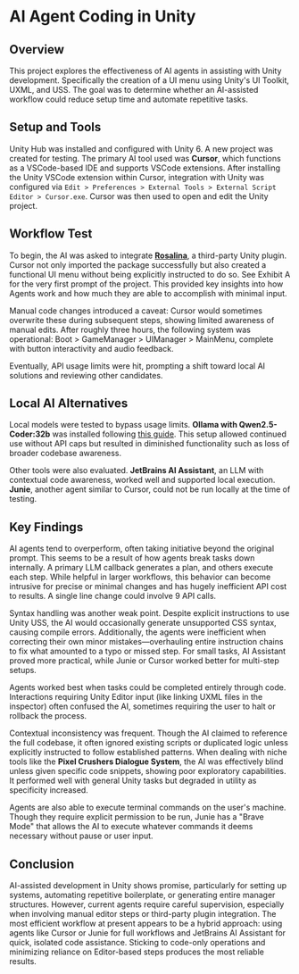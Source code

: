 # AI Agent Coding in Unity

## Overview

This project explores the effectiveness of AI agents in assisting with Unity development. Specifically the creation of a UI menu using Unity's UI Toolkit, UXML, and USS. The goal was to determine whether an AI-assisted workflow could reduce setup time and automate repetitive tasks.

## Setup and Tools

Unity Hub was installed and configured with Unity 6. A new project was created for testing. The primary AI tool used was **Cursor**, which functions as a VSCode-based IDE and supports VSCode extensions. After installing the Unity VSCode extension within Cursor, integration with Unity was configured via `Edit > Preferences > External Tools > External Script Editor > Cursor.exe`. Cursor was then used to open and edit the Unity project.

## Workflow Test

To begin, the AI was asked to integrate [**Rosalina**](https://github.com/Eastrall/Rosalina), a third-party Unity plugin. Cursor not only imported the package successfully but also created a functional UI menu without being explicitly instructed to do so. See Exhibit A for the very first prompt of the project. This provided key insights into how Agents work and how much they are able to accomplish with minimal input.

Manual code changes introduced a caveat: Cursor would sometimes overwrite these during subsequent steps, showing limited awareness of manual edits. After roughly three hours, the following system was operational: Boot > GameManager > UIManager > MainMenu, complete with button interactivity and audio feedback.

Eventually, API usage limits were hit, prompting a shift toward local AI solutions and reviewing other candidates.

## Local AI Alternatives

Local models were tested to bypass usage limits. **Ollama with Qwen2.5-Coder:32b** was installed following [this guide](https://glucn.com/posts/2025-02-16-use-local-deepseek-in-cursor). This setup allowed continued use without API caps but resulted in diminished functionality such as loss of broader codebase awareness.

Other tools were also evaluated. **JetBrains AI Assistant**, an LLM with contextual code awareness, worked well and supported local execution. **Junie**, another agent similar to Cursor, could not be run locally at the time of testing.

## Key Findings

AI agents tend to overperform, often taking initiative beyond the original prompt. This seems to be a result of how agents break tasks down internally. A primary LLM callback generates a plan, and others execute each step. While helpful in larger workflows, this behavior can become intrusive for precise or minimal changes and has hugely inefficient API cost to results. A single line change could involve 9 API calls.

Syntax handling was another weak point. Despite explicit instructions to use Unity USS, the AI would occasionally generate unsupported CSS syntax, causing compile errors. Additionally, the agents were inefficient when correcting their own minor mistakes—overhauling entire instruction chains to fix what amounted to a typo or missed step. For small tasks, AI Assistant proved more practical, while Junie or Cursor worked better for multi-step setups.

Agents worked best when tasks could be completed entirely through code. Interactions requiring Unity Editor input (like linking UXML files in the inspector) often confused the AI, sometimes requiring the user to halt or rollback the process.

Contextual inconsistency was frequent. Though the AI claimed to reference the full codebase, it often ignored existing scripts or duplicated logic unless explicitly instructed to follow established patterns. When dealing with niche tools like the **Pixel Crushers Dialogue System**, the AI was effectively blind unless given specific code snippets, showing poor exploratory capabilities. It performed well with general Unity tasks but degraded in utility as specificity increased.

Agents are also able to execute terminal commands on the user's machine. Though they require explicit permission to be run, Junie has a "Brave Mode" that allows the AI to execute whatever commands it deems necessary without pause or user input.


## Conclusion

AI-assisted development in Unity shows promise, particularly for setting up systems, automating repetitive boilerplate, or generating entire manager structures. However, current agents require careful supervision, especially when involving manual editor steps or third-party plugin integration. The most efficient workflow at present appears to be a hybrid approach: using agents like Cursor or Junie for full workflows and JetBrains AI Assistant for quick, isolated code assistance. Sticking to code-only operations and minimizing reliance on Editor-based steps produces the most reliable results.
